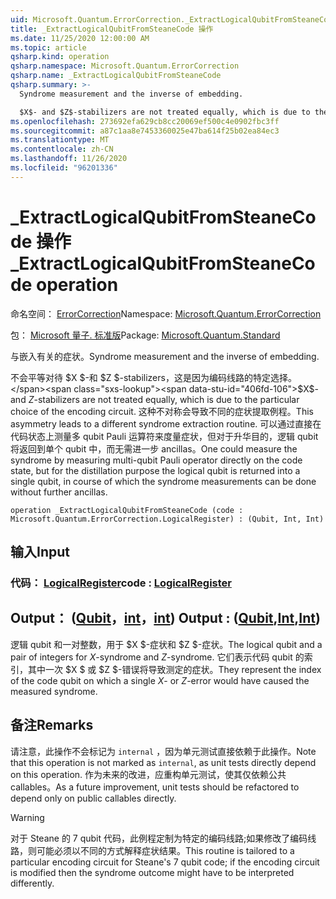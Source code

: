 ```yaml
---
uid: Microsoft.Quantum.ErrorCorrection._ExtractLogicalQubitFromSteaneCode
title: _ExtractLogicalQubitFromSteaneCode 操作
ms.date: 11/25/2020 12:00:00 AM
ms.topic: article
qsharp.kind: operation
qsharp.namespace: Microsoft.Quantum.ErrorCorrection
qsharp.name: _ExtractLogicalQubitFromSteaneCode
qsharp.summary: >-
  Syndrome measurement and the inverse of embedding.

  $X$- and $Z$-stabilizers are not treated equally, which is due to the particular choice of the encoding circuit. This asymmetry leads to a different syndrome extraction routine. One could measure the syndrome by measuring multi-qubit Pauli operator directly on the code state, but for the distillation purpose the logical qubit is returned into a single qubit, in course of which the syndrome measurements can be done without further ancillas.
ms.openlocfilehash: 273692efa629cb8cc20069ef500c4e0902fbc3ff
ms.sourcegitcommit: a87c1aa8e7453360025e47ba614f25b02ea84ec3
ms.translationtype: MT
ms.contentlocale: zh-CN
ms.lasthandoff: 11/26/2020
ms.locfileid: "96201336"
---
```

# <a name="_extractlogicalqubitfromsteanecode-operation"></a><span data-ttu-id="406fd-102">_ExtractLogicalQubitFromSteaneCode 操作</span><span class="sxs-lookup"><span data-stu-id="406fd-102">_ExtractLogicalQubitFromSteaneCode operation</span></span>

<span data-ttu-id="406fd-103">命名空间： [ErrorCorrection](xref:Microsoft.Quantum.ErrorCorrection)</span><span class="sxs-lookup"><span data-stu-id="406fd-103">Namespace: [Microsoft.Quantum.ErrorCorrection](xref:Microsoft.Quantum.ErrorCorrection)</span></span>

<span data-ttu-id="406fd-104">包： [Microsoft 量子. 标准版](https://nuget.org/packages/Microsoft.Quantum.Standard)</span><span class="sxs-lookup"><span data-stu-id="406fd-104">Package: [Microsoft.Quantum.Standard](https://nuget.org/packages/Microsoft.Quantum.Standard)</span></span>


<span data-ttu-id="406fd-105">与嵌入有关的症状。</span><span class="sxs-lookup"><span data-stu-id="406fd-105">Syndrome measurement and the inverse of embedding.</span></span>

<span data-ttu-id="406fd-106">不会平等对待 $X $-和 $Z $-stabilizers，这是因为编码线路的特定选择。</span><span class="sxs-lookup"><span data-stu-id="406fd-106">$X$- and $Z$-stabilizers are not treated equally, which is due to the particular choice of the encoding circuit.</span></span>
<span data-ttu-id="406fd-107">这种不对称会导致不同的症状提取例程。</span><span class="sxs-lookup"><span data-stu-id="406fd-107">This asymmetry leads to a different syndrome extraction routine.</span></span>
<span data-ttu-id="406fd-108">可以通过直接在代码状态上测量多 qubit Pauli 运算符来度量症状，但对于升华目的，逻辑 qubit 将返回到单个 qubit 中，而无需进一步 ancillas。</span><span class="sxs-lookup"><span data-stu-id="406fd-108">One could measure the syndrome by measuring multi-qubit Pauli operator directly on the code state, but for the distillation purpose the logical qubit is returned into a single qubit, in course of which the syndrome measurements can be done without further ancillas.</span></span>

```qsharp
operation _ExtractLogicalQubitFromSteaneCode (code : Microsoft.Quantum.ErrorCorrection.LogicalRegister) : (Qubit, Int, Int)
```


## <a name="input"></a><span data-ttu-id="406fd-109">输入</span><span class="sxs-lookup"><span data-stu-id="406fd-109">Input</span></span>

### <a name="code--logicalregister"></a><span data-ttu-id="406fd-110">代码： [LogicalRegister](xref:Microsoft.Quantum.ErrorCorrection.LogicalRegister)</span><span class="sxs-lookup"><span data-stu-id="406fd-110">code : [LogicalRegister](xref:Microsoft.Quantum.ErrorCorrection.LogicalRegister)</span></span>





## <a name="output--qubitintint"></a><span data-ttu-id="406fd-111">Output： ([Qubit](xref:microsoft.quantum.lang-ref.qubit)，[int](xref:microsoft.quantum.lang-ref.int)，[int](xref:microsoft.quantum.lang-ref.int)) </span><span class="sxs-lookup"><span data-stu-id="406fd-111">Output : ([Qubit](xref:microsoft.quantum.lang-ref.qubit),[Int](xref:microsoft.quantum.lang-ref.int),[Int](xref:microsoft.quantum.lang-ref.int))</span></span>

<span data-ttu-id="406fd-112">逻辑 qubit 和一对整数，用于 $X $-症状和 $Z $-症状。</span><span class="sxs-lookup"><span data-stu-id="406fd-112">The logical qubit and a pair of integers for $X$-syndrome and $Z$-syndrome.</span></span>
<span data-ttu-id="406fd-113">它们表示代码 qubit 的索引，其中一次 $X $ 或 $Z $-错误将导致测定的症状。</span><span class="sxs-lookup"><span data-stu-id="406fd-113">They represent the index of the code qubit on which a single $X$- or $Z$-error would have caused the measured syndrome.</span></span>

## <a name="remarks"></a><span data-ttu-id="406fd-114">备注</span><span class="sxs-lookup"><span data-stu-id="406fd-114">Remarks</span></span>

<span data-ttu-id="406fd-115">请注意，此操作不会标记为 `internal` ，因为单元测试直接依赖于此操作。</span><span class="sxs-lookup"><span data-stu-id="406fd-115">Note that this operation is not marked as `internal`, as unit tests directly depend on this operation.</span></span> <span data-ttu-id="406fd-116">作为未来的改进，应重构单元测试，使其仅依赖公共 callables。</span><span class="sxs-lookup"><span data-stu-id="406fd-116">As a future improvement, unit tests should be refactored to depend only on public callables directly.</span></span>

> [!WARNING]
> <span data-ttu-id="406fd-117">对于 Steane 的 7 qubit 代码，此例程定制为特定的编码线路;如果修改了编码线路，则可能必须以不同的方式解释症状结果。</span><span class="sxs-lookup"><span data-stu-id="406fd-117">This routine is tailored to a particular encoding circuit for Steane's 7 qubit code; if the encoding circuit is modified then the syndrome outcome might have to be interpreted differently.</span></span>